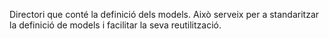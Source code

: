 Directori que conté la definició dels models. Això serveix per a standaritzar la definició de models i facilitar la seva
reutilització.
